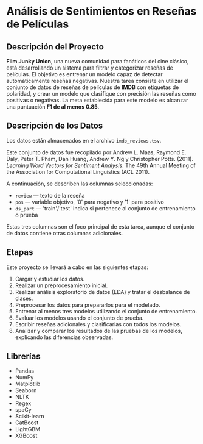 # Análisis de Sentimientos en Reseñas de Películas

## Descripción del Proyecto

**Film Junky Union**, una nueva comunidad para fanáticos del cine clásico, está desarrollando un sistema para filtrar y categorizar reseñas de películas. El objetivo es entrenar un modelo capaz de detectar automáticamente reseñas negativas. Nuestra tarea consiste en utilizar el conjunto de datos de reseñas de películas de **IMDB** con etiquetas de polaridad, y crear un modelo que clasifique con precisión las reseñas como positivas o negativas. La meta establecida para este modelo es alcanzar una puntuación **F1 de al menos 0.85**.

## Descripción de los Datos

Los datos están almacenados en el archivo `imdb_reviews.tsv`.

Este conjunto de datos fue recopilado por Andrew L. Maas, Raymond E. Daly, Peter T. Pham, Dan Huang, Andrew Y. Ng y Christopher Potts. (2011). *Learning Word Vectors for Sentiment Analysis*. The 49th Annual Meeting of the Association for Computational Linguistics (ACL 2011).

A continuación, se describen las columnas seleccionadas:

- `review` — texto de la reseña  
- `pos` — variable objetivo, '0' para negativo y '1' para positivo  
- `ds_part` — 'train'/'test' indica si pertenece al conjunto de entrenamiento o prueba  

Estas tres columnas son el foco principal de esta tarea, aunque el conjunto de datos contiene otras columnas adicionales.

## Etapas

Este proyecto se llevará a cabo en las siguientes etapas:

1. Cargar y estudiar los datos.  
2. Realizar un preprocesamiento inicial.  
3. Realizar análisis exploratorio de datos (EDA) y tratar el desbalance de clases.  
4. Preprocesar los datos para prepararlos para el modelado.  
5. Entrenar al menos tres modelos utilizando el conjunto de entrenamiento.  
6. Evaluar los modelos usando el conjunto de prueba.  
7. Escribir reseñas adicionales y clasificarlas con todos los modelos.  
8. Analizar y comparar los resultados de las pruebas de los modelos, explicando las diferencias observadas.

## Librerías

- Pandas
- NumPy
- Matplotlib
- Seaborn
- NLTK
- Regex
- spaCy
- Scikit-learn
- CatBoost
- LightGBM
- XGBoost